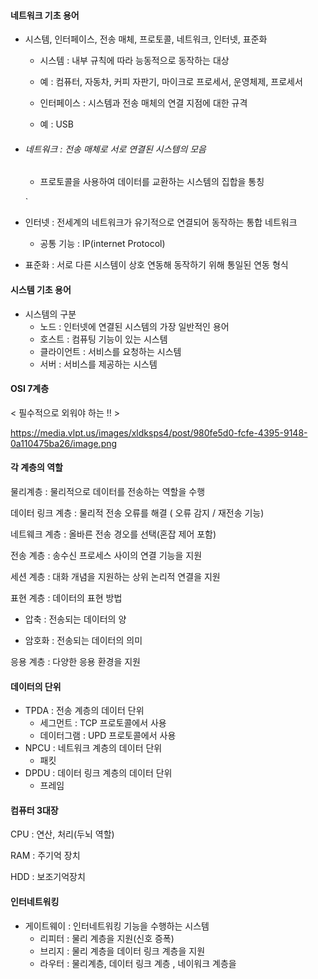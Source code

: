 #### 네트워크 기초 용어



+ 시스템, 인터페이스, 전송 매체, 프로토콜, 네트워크, 인터넷, 표준화

  

  + 시스템 : 내부 규칙에 따라 능동적으로 동작하는 대상
  + 예 : 컴퓨터, 자동차, 커피 자판기, 마이크로 프로세서, 운영체제, 프로세서

  

  + 인터페이스 : 시스템과 전송 매체의 연결 지점에 대한 규격

  + 예 : USB

    

+ ###### 네트워크 : 전송 매체로 서로 연결된 시스템의 모음

  + 프로토콜을 사용하여 데이터를 교환하는 시스템의 집합을 통칭

  `

+ 인터넷 : 전세계의 네트워크가 유기적으로 연결되어 동작하는 통합 네트워크

  + 공통 기능 : IP(internet Protocol)

  

+ 표준화 : 서로 다른 시스템이 상호 연동해 동작하기 위해 통일된 연동 형식



#### 시스템 기초 용어

+ 시스템의 구분
  + 노드 : 인터넷에 연결된 시스템의 가장 일반적인 용어
  + 호스트 : 컴퓨팅 기능이 있는 시스템
  + 클라이언트 : 서비스를 요청하는 시스템
  + 서버 : 서비스를 제공하는 시스템





#### OSI 7계층



< 필수적으로 외워야 하는 !! >

https://media.vlpt.us/images/xldksps4/post/980fe5d0-fcfe-4395-9148-0a110475ba26/image.png





#### 각 계층의 역할



물리계층 : 물리적으로 데이터를 전송하는 역할을 수행

데이터 링크 계층 : 물리적 전송 오류를 해결 ( 오류 감지 / 재전송 기능)

네트웨크 계층 : 올바른 전송 경오를 선택(혼잡 제어 포함)

전송 계층 : 송수신 프로세스 사이의 연결 기능을 지원

세션 계층 : 대화 개념을 지원하는 상위 논리적 연결을 지원

표현 계층 : 데이터의 표현 방법

+ 압축 : 전송되는 데이터의 양

+ 암호화 : 전송되는 데이터의 의미

응용 계층 : 다양한 응용 환경을 지원 



#### 데이터의 단위

+ TPDA : 전송 계층의 데이터 단위 
  + 세그먼트 : TCP 프로토콜에서 사용
  + 데이터그램 : UPD 프로토콜에서 사용
+ NPCU : 네트워크 계층의 데이터 단위
  + 패킷
+ DPDU : 데이터 링크 계층의 데이터 단위 
  + 프레임



#### 컴퓨터 3대장 

CPU : 연산, 처리(두뇌 역할)

RAM : 주기억 장치

HDD : 보조기억장치



#### 인터네트워킹

- 게이트웨이 : 인터네트워킹 기능을 수행하는 시스템
  - 리피터 : 물리 계층을 지원(신호 증폭)
  - 브리지 : 물리 계층을 데이터 링크 계층을 지원
  - 라우터 : 물리계층, 데이터 링크 계층 , 네이워크 계층을
